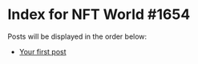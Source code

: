 # Index for NFT World #1654
Posts will be displayed in the order below:

- [Your first post](./001-first.md)

